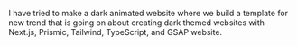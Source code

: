 I have tried to make a dark animated website where we build a template for new trend that is going on about creating dark themed websites with Next.js, Prismic, Tailwind, TypeScript, and GSAP website.
